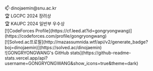<div>
  <!--Body-->
  📫 dinojaemin@snu.ac.kr
<br>
🏆 LGCPC 2024 장려상
<br>
🏆 KAUPC 2024 일반부 우수상 
<br>
[![CodeForces Profile](https://cf.leed.at?id=gongryongwang)](https://codeforces.com/profile/gongryongwang)
<br>
[![Solved.ac프로필](http://mazassumnida.wtf/api/v2/generate_badge?boj=dinojaemin)](https://solved.ac/dinojaemin)
<br>
![GONGRYONGWANG's GitHub stats](https://github-readme-stats.vercel.app/api?username=GONGRYONGWANG&show_icons=true&theme=dark)
<!--
**GONGRYONGWANG/GONGRYONGWANG** is a ✨ _special_ ✨ repository because its `README.md` (this file) appears on your GitHub profile.

Here are some ideas to get you started:

- 🔭 I’m currently working on ...
- 🌱 I’m currently learning ...
- 👯 I’m looking to collaborate on ...
- 🤔 I’m looking for help with ...
- 💬 Ask me about ...
- 📫 How to reach me: ...
- 😄 Pronouns: ...
- ⚡ Fun fact: ...
-->
</div>

